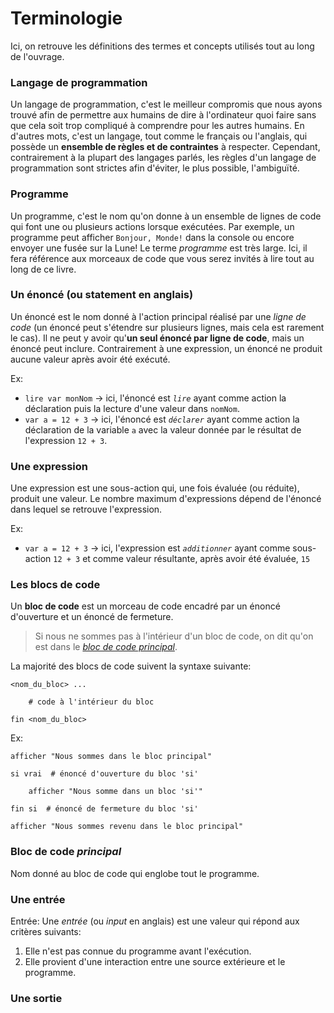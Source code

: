 # Terminologie

Ici, on retrouve les définitions des termes et concepts utilisés tout au long de l'ouvrage.

### Langage de programmation

Un langage de programmation, c'est le meilleur compromis que nous ayons trouvé afin de permettre aux humains de dire à
l'ordinateur quoi faire sans que cela soit trop compliqué à comprendre pour les autres humains. En d'autres mots,
c'est un langage, tout comme le français ou l'anglais, qui possède un **ensemble de règles et de contraintes** à
respecter. Cependant, contrairement à la plupart des langages parlés, les règles d'un langage de programmation sont
strictes afin d'éviter, le plus possible, l'ambiguïté.

### Programme

Un programme, c'est le nom qu'on donne à un ensemble de lignes de code qui font une ou plusieurs actions
lorsque exécutées. Par exemple, un programme peut afficher `Bonjour, Monde!` dans la console ou encore envoyer une fusée
sur la Lune! Le terme _programme_ est très large. Ici, il fera référence aux morceaux de code que vous serez invités à
lire tout au long de ce livre.

### Un énoncé (ou statement en anglais)

Un énoncé est le nom donné à l'action principal réalisé par une _ligne de code_ (un énoncé peut s'étendre sur plusieurs
lignes, mais cela est rarement le cas). Il ne peut y avoir qu'**un seul énoncé par ligne de code**, mais un énoncé peut
inclure. Contrairement à une expression, un énoncé ne produit aucune valeur après avoir été exécuté.

Ex:

* `lire var monNom` -> ici, l'énoncé est _`lire`_ ayant comme action la déclaration puis la lecture d'une valeur dans
  `nomNom`.
* `var a = 12 + 3` -> ici, l'énoncé est _`déclarer`_ ayant comme action la déclaration de la variable `a` avec la valeur
  donnée par le résultat de l'expression `12 + 3`.

### Une expression

Une expression est une sous-action qui, une fois évaluée (ou réduite), produit une valeur. Le nombre
maximum d'expressions dépend de l'énoncé dans lequel se retrouve l'expression.

Ex:

* `var a = 12 + 3` -> ici, l'expression est _`additionner`_ ayant comme sous-action `12 + 3` et comme valeur
  résultante, après avoir été évaluée, `15`

### Les blocs de code

Un **bloc de code** est un morceau de code encadré par un énoncé d'ouverture et un énoncé de fermeture.

> Si nous ne sommes pas à l'intérieur d'un bloc de code, on dit qu'on est dans le
> [_bloc de code principal_](#bloc-de-code-principal).

La majorité des blocs de code suivent la syntaxe suivante:

```
<nom_du_bloc> ...
    
    # code à l'intérieur du bloc
    
fin <nom_du_bloc>
```

Ex:

```
afficher "Nous sommes dans le bloc principal"

si vrai  # énoncé d'ouverture du bloc 'si'
    
    afficher "Nous somme dans un bloc 'si'"
    
fin si  # énoncé de fermeture du bloc 'si'

afficher "Nous sommes revenu dans le bloc principal"
```

### Bloc de code *principal*

Nom donné au bloc de code qui englobe tout le programme.

### Une entrée

Entrée: Une _entrée_ (ou _input_ en anglais) est une valeur qui répond aux critères suivants:

1. Elle n'est pas connue du programme avant l'exécution.
2. Elle provient d'une interaction entre une source extérieure et le programme.

### Une sortie